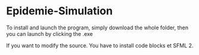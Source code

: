 # Epidemie-Simulation

To install and launch the program, simply download the whole folder, then you can launch by clicking the .exe

If you want to modify the source. You have to install code blocks et SFML 2.
